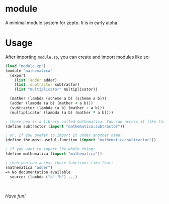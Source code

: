 # module

A minimal module system for zepto. It is in early alpha.

# Usage

After importing `module.zp`, you can create and import modules like so:
```clojure
(load "module.zp")
(module "mathematica"
  (export
    (list :adder adder)
    (list :subtractor subtractor)
    (list "multiplicator" multiplicator))

  (mather (lambda (scheme a b) (scheme a b)))
  (adder (lambda (a b) (mather + a b)))
  (subtractor (lambda (a b) (mather - a b)))
  (multiplicator (lambda (a b) (mather * a b))))

; there now is a library called mathematica. You can access it like that:
(define subtractor (import "mathematica:subtractor"))

; or, if you prefer to import it under another name:
(define the-most-useful-function (import "mathematica:subtractor"))

; if you want to import the whole thing:
(define mathematica (import "mathematica"))

; then you can access those functions like that:
(mathematica "adder")
=> No documentation available
  source: (lambda ("a" "b") ...)
```

<br/>

*Have fun!*
